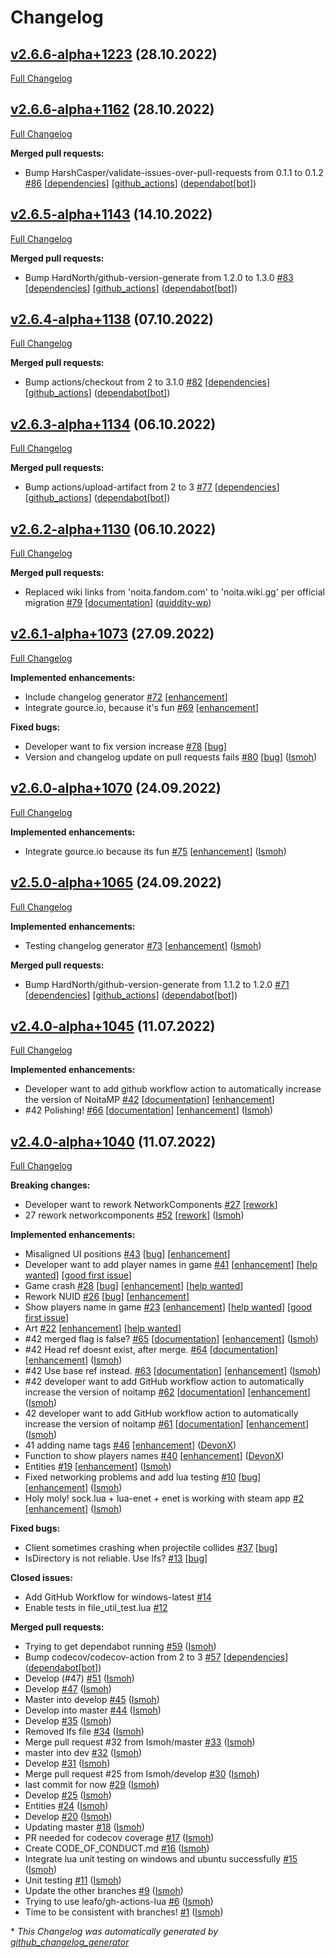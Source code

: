 # Changelog

## [v2.6.6-alpha+1223](https://github.com/Ismoh/NoitaMP/tree/v2.6.6-alpha+1223) (28.10.2022)

[Full Changelog](https://github.com/Ismoh/NoitaMP/compare/v2.6.6-alpha+1162...v2.6.6-alpha+1223)

## [v2.6.6-alpha+1162](https://github.com/Ismoh/NoitaMP/tree/v2.6.6-alpha+1162) (28.10.2022)

[Full Changelog](https://github.com/Ismoh/NoitaMP/compare/v2.6.5-alpha+1143...v2.6.6-alpha+1162)

**Merged pull requests:**

- Bump HarshCasper/validate-issues-over-pull-requests from 0.1.1 to 0.1.2 [\#86](https://github.com/Ismoh/NoitaMP/pull/86) [[dependencies](https://github.com/Ismoh/NoitaMP/labels/dependencies)] [[github_actions](https://github.com/Ismoh/NoitaMP/labels/github_actions)] ([dependabot[bot]](https://github.com/apps/dependabot))

## [v2.6.5-alpha+1143](https://github.com/Ismoh/NoitaMP/tree/v2.6.5-alpha+1143) (14.10.2022)

[Full Changelog](https://github.com/Ismoh/NoitaMP/compare/v2.6.4-alpha+1138...v2.6.5-alpha+1143)

**Merged pull requests:**

- Bump HardNorth/github-version-generate from 1.2.0 to 1.3.0 [\#83](https://github.com/Ismoh/NoitaMP/pull/83) [[dependencies](https://github.com/Ismoh/NoitaMP/labels/dependencies)] [[github_actions](https://github.com/Ismoh/NoitaMP/labels/github_actions)] ([dependabot[bot]](https://github.com/apps/dependabot))

## [v2.6.4-alpha+1138](https://github.com/Ismoh/NoitaMP/tree/v2.6.4-alpha+1138) (07.10.2022)

[Full Changelog](https://github.com/Ismoh/NoitaMP/compare/v2.6.3-alpha+1134...v2.6.4-alpha+1138)

**Merged pull requests:**

- Bump actions/checkout from 2 to 3.1.0 [\#82](https://github.com/Ismoh/NoitaMP/pull/82) [[dependencies](https://github.com/Ismoh/NoitaMP/labels/dependencies)] [[github_actions](https://github.com/Ismoh/NoitaMP/labels/github_actions)] ([dependabot[bot]](https://github.com/apps/dependabot))

## [v2.6.3-alpha+1134](https://github.com/Ismoh/NoitaMP/tree/v2.6.3-alpha+1134) (06.10.2022)

[Full Changelog](https://github.com/Ismoh/NoitaMP/compare/v2.6.2-alpha+1130...v2.6.3-alpha+1134)

**Merged pull requests:**

- Bump actions/upload-artifact from 2 to 3 [\#77](https://github.com/Ismoh/NoitaMP/pull/77) [[dependencies](https://github.com/Ismoh/NoitaMP/labels/dependencies)] [[github_actions](https://github.com/Ismoh/NoitaMP/labels/github_actions)] ([dependabot[bot]](https://github.com/apps/dependabot))

## [v2.6.2-alpha+1130](https://github.com/Ismoh/NoitaMP/tree/v2.6.2-alpha+1130) (06.10.2022)

[Full Changelog](https://github.com/Ismoh/NoitaMP/compare/v2.6.1-alpha+1073...v2.6.2-alpha+1130)

**Merged pull requests:**

- Replaced wiki links from 'noita.fandom.com' to 'noita.wiki.gg' per official migration [\#79](https://github.com/Ismoh/NoitaMP/pull/79) [[documentation](https://github.com/Ismoh/NoitaMP/labels/documentation)] ([quiddity-wp](https://github.com/quiddity-wp))

## [v2.6.1-alpha+1073](https://github.com/Ismoh/NoitaMP/tree/v2.6.1-alpha+1073) (27.09.2022)

[Full Changelog](https://github.com/Ismoh/NoitaMP/compare/v2.6.0-alpha+1070...v2.6.1-alpha+1073)

**Implemented enhancements:**

- Include changelog generator [\#72](https://github.com/Ismoh/NoitaMP/issues/72) [[enhancement](https://github.com/Ismoh/NoitaMP/labels/enhancement)]
- Integrate gource.io, because it's fun [\#69](https://github.com/Ismoh/NoitaMP/issues/69) [[enhancement](https://github.com/Ismoh/NoitaMP/labels/enhancement)]

**Fixed bugs:**

- Developer want to fix version increase [\#78](https://github.com/Ismoh/NoitaMP/issues/78) [[bug](https://github.com/Ismoh/NoitaMP/labels/bug)]
- Version and changelog update on pull requests fails [\#80](https://github.com/Ismoh/NoitaMP/pull/80) [[bug](https://github.com/Ismoh/NoitaMP/labels/bug)] ([Ismoh](https://github.com/Ismoh))

## [v2.6.0-alpha+1070](https://github.com/Ismoh/NoitaMP/tree/v2.6.0-alpha+1070) (24.09.2022)

[Full Changelog](https://github.com/Ismoh/NoitaMP/compare/v2.5.0-alpha+1065...v2.6.0-alpha+1070)

**Implemented enhancements:**

- Integrate gource.io because its fun [\#75](https://github.com/Ismoh/NoitaMP/pull/75) [[enhancement](https://github.com/Ismoh/NoitaMP/labels/enhancement)] ([Ismoh](https://github.com/Ismoh))

## [v2.5.0-alpha+1065](https://github.com/Ismoh/NoitaMP/tree/v2.5.0-alpha+1065) (24.09.2022)

[Full Changelog](https://github.com/Ismoh/NoitaMP/compare/v2.4.0-alpha+1045...v2.5.0-alpha+1065)

**Implemented enhancements:**

- Testing changelog generator [\#73](https://github.com/Ismoh/NoitaMP/pull/73) [[enhancement](https://github.com/Ismoh/NoitaMP/labels/enhancement)] ([Ismoh](https://github.com/Ismoh))

**Merged pull requests:**

- Bump HardNorth/github-version-generate from 1.1.2 to 1.2.0 [\#71](https://github.com/Ismoh/NoitaMP/pull/71) [[dependencies](https://github.com/Ismoh/NoitaMP/labels/dependencies)] [[github_actions](https://github.com/Ismoh/NoitaMP/labels/github_actions)] ([dependabot[bot]](https://github.com/apps/dependabot))

## [v2.4.0-alpha+1045](https://github.com/Ismoh/NoitaMP/tree/v2.4.0-alpha+1045) (11.07.2022)

[Full Changelog](https://github.com/Ismoh/NoitaMP/compare/v2.4.0-alpha+1040...v2.4.0-alpha+1045)

**Implemented enhancements:**

- Developer want to add github workflow action to automatically increase the version of NoitaMP [\#42](https://github.com/Ismoh/NoitaMP/issues/42) [[documentation](https://github.com/Ismoh/NoitaMP/labels/documentation)] [[enhancement](https://github.com/Ismoh/NoitaMP/labels/enhancement)]
- \#42 Polishing! [\#66](https://github.com/Ismoh/NoitaMP/pull/66) [[documentation](https://github.com/Ismoh/NoitaMP/labels/documentation)] [[enhancement](https://github.com/Ismoh/NoitaMP/labels/enhancement)] ([Ismoh](https://github.com/Ismoh))

## [v2.4.0-alpha+1040](https://github.com/Ismoh/NoitaMP/tree/v2.4.0-alpha+1040) (11.07.2022)

[Full Changelog](https://github.com/Ismoh/NoitaMP/compare/e813a6cd0b0605bff8ab8f7a6c51d416e7b4004d...v2.4.0-alpha+1040)

**Breaking changes:**

- Developer want to rework NetworkComponents [\#27](https://github.com/Ismoh/NoitaMP/issues/27) [[rework](https://github.com/Ismoh/NoitaMP/labels/rework)]
- 27 rework networkcomponents [\#52](https://github.com/Ismoh/NoitaMP/pull/52) [[rework](https://github.com/Ismoh/NoitaMP/labels/rework)] ([Ismoh](https://github.com/Ismoh))

**Implemented enhancements:**

- Misaligned UI positions [\#43](https://github.com/Ismoh/NoitaMP/issues/43) [[bug](https://github.com/Ismoh/NoitaMP/labels/bug)] [[enhancement](https://github.com/Ismoh/NoitaMP/labels/enhancement)]
- Developer want to add player names in game [\#41](https://github.com/Ismoh/NoitaMP/issues/41) [[enhancement](https://github.com/Ismoh/NoitaMP/labels/enhancement)] [[help wanted](https://github.com/Ismoh/NoitaMP/labels/help%20wanted)] [[good first issue](https://github.com/Ismoh/NoitaMP/labels/good%20first%20issue)]
- Game crash [\#28](https://github.com/Ismoh/NoitaMP/issues/28) [[bug](https://github.com/Ismoh/NoitaMP/labels/bug)] [[enhancement](https://github.com/Ismoh/NoitaMP/labels/enhancement)] [[help wanted](https://github.com/Ismoh/NoitaMP/labels/help%20wanted)]
- Rework NUID [\#26](https://github.com/Ismoh/NoitaMP/issues/26) [[bug](https://github.com/Ismoh/NoitaMP/labels/bug)] [[enhancement](https://github.com/Ismoh/NoitaMP/labels/enhancement)]
- Show players name in game [\#23](https://github.com/Ismoh/NoitaMP/issues/23) [[enhancement](https://github.com/Ismoh/NoitaMP/labels/enhancement)] [[help wanted](https://github.com/Ismoh/NoitaMP/labels/help%20wanted)] [[good first issue](https://github.com/Ismoh/NoitaMP/labels/good%20first%20issue)]
- Art [\#22](https://github.com/Ismoh/NoitaMP/issues/22) [[enhancement](https://github.com/Ismoh/NoitaMP/labels/enhancement)] [[help wanted](https://github.com/Ismoh/NoitaMP/labels/help%20wanted)]
- \#42 merged flag is false? [\#65](https://github.com/Ismoh/NoitaMP/pull/65) [[documentation](https://github.com/Ismoh/NoitaMP/labels/documentation)] [[enhancement](https://github.com/Ismoh/NoitaMP/labels/enhancement)] ([Ismoh](https://github.com/Ismoh))
- \#42 Head ref doesnt exist, after merge. [\#64](https://github.com/Ismoh/NoitaMP/pull/64) [[documentation](https://github.com/Ismoh/NoitaMP/labels/documentation)] [[enhancement](https://github.com/Ismoh/NoitaMP/labels/enhancement)] ([Ismoh](https://github.com/Ismoh))
- \#42 Use base ref instead. [\#63](https://github.com/Ismoh/NoitaMP/pull/63) [[documentation](https://github.com/Ismoh/NoitaMP/labels/documentation)] [[enhancement](https://github.com/Ismoh/NoitaMP/labels/enhancement)] ([Ismoh](https://github.com/Ismoh))
- \#42 developer want to add GitHub workflow action to automatically increase the version of noitamp [\#62](https://github.com/Ismoh/NoitaMP/pull/62) [[documentation](https://github.com/Ismoh/NoitaMP/labels/documentation)] [[enhancement](https://github.com/Ismoh/NoitaMP/labels/enhancement)] ([Ismoh](https://github.com/Ismoh))
- 42 developer want to add GitHub workflow action to automatically increase the version of noitamp [\#61](https://github.com/Ismoh/NoitaMP/pull/61) [[documentation](https://github.com/Ismoh/NoitaMP/labels/documentation)] [[enhancement](https://github.com/Ismoh/NoitaMP/labels/enhancement)] ([Ismoh](https://github.com/Ismoh))
- 41 adding name tags [\#46](https://github.com/Ismoh/NoitaMP/pull/46) [[enhancement](https://github.com/Ismoh/NoitaMP/labels/enhancement)] ([DevonX](https://github.com/DevonX))
- Function to show players names [\#40](https://github.com/Ismoh/NoitaMP/pull/40) [[enhancement](https://github.com/Ismoh/NoitaMP/labels/enhancement)] ([DevonX](https://github.com/DevonX))
- Entities [\#19](https://github.com/Ismoh/NoitaMP/pull/19) [[enhancement](https://github.com/Ismoh/NoitaMP/labels/enhancement)] ([Ismoh](https://github.com/Ismoh))
- Fixed networking problems and add lua testing [\#10](https://github.com/Ismoh/NoitaMP/pull/10) [[bug](https://github.com/Ismoh/NoitaMP/labels/bug)] [[enhancement](https://github.com/Ismoh/NoitaMP/labels/enhancement)] ([Ismoh](https://github.com/Ismoh))
- Holy moly! sock.lua + lua-enet + enet is working with steam app [\#2](https://github.com/Ismoh/NoitaMP/pull/2) [[enhancement](https://github.com/Ismoh/NoitaMP/labels/enhancement)] ([Ismoh](https://github.com/Ismoh))

**Fixed bugs:**

- Client sometimes crashing when projectile collides [\#37](https://github.com/Ismoh/NoitaMP/issues/37) [[bug](https://github.com/Ismoh/NoitaMP/labels/bug)]
- IsDirectory is not reliable. Use lfs? [\#13](https://github.com/Ismoh/NoitaMP/issues/13) [[bug](https://github.com/Ismoh/NoitaMP/labels/bug)]

**Closed issues:**

- Add GitHub Workflow for windows-latest [\#14](https://github.com/Ismoh/NoitaMP/issues/14)
- Enable tests in file\_util\_test.lua [\#12](https://github.com/Ismoh/NoitaMP/issues/12)

**Merged pull requests:**

- Trying to get dependabot running [\#59](https://github.com/Ismoh/NoitaMP/pull/59) ([Ismoh](https://github.com/Ismoh))
- Bump codecov/codecov-action from 2 to 3 [\#57](https://github.com/Ismoh/NoitaMP/pull/57) [[dependencies](https://github.com/Ismoh/NoitaMP/labels/dependencies)] ([dependabot[bot]](https://github.com/apps/dependabot))
- Develop \(\#47\) [\#51](https://github.com/Ismoh/NoitaMP/pull/51) ([Ismoh](https://github.com/Ismoh))
- Develop [\#47](https://github.com/Ismoh/NoitaMP/pull/47) ([Ismoh](https://github.com/Ismoh))
- Master into develop [\#45](https://github.com/Ismoh/NoitaMP/pull/45) ([Ismoh](https://github.com/Ismoh))
- Develop into master [\#44](https://github.com/Ismoh/NoitaMP/pull/44) ([Ismoh](https://github.com/Ismoh))
- Develop [\#35](https://github.com/Ismoh/NoitaMP/pull/35) ([Ismoh](https://github.com/Ismoh))
- Removed lfs file [\#34](https://github.com/Ismoh/NoitaMP/pull/34) ([Ismoh](https://github.com/Ismoh))
- Merge pull request \#32 from Ismoh/master [\#33](https://github.com/Ismoh/NoitaMP/pull/33) ([Ismoh](https://github.com/Ismoh))
- master into dev [\#32](https://github.com/Ismoh/NoitaMP/pull/32) ([Ismoh](https://github.com/Ismoh))
- Develop [\#31](https://github.com/Ismoh/NoitaMP/pull/31) ([Ismoh](https://github.com/Ismoh))
- Merge pull request \#25 from Ismoh/develop [\#30](https://github.com/Ismoh/NoitaMP/pull/30) ([Ismoh](https://github.com/Ismoh))
- last commit for now [\#29](https://github.com/Ismoh/NoitaMP/pull/29) ([Ismoh](https://github.com/Ismoh))
- Develop [\#25](https://github.com/Ismoh/NoitaMP/pull/25) ([Ismoh](https://github.com/Ismoh))
- Entities [\#24](https://github.com/Ismoh/NoitaMP/pull/24) ([Ismoh](https://github.com/Ismoh))
- Develop [\#20](https://github.com/Ismoh/NoitaMP/pull/20) ([Ismoh](https://github.com/Ismoh))
- Updating master [\#18](https://github.com/Ismoh/NoitaMP/pull/18) ([Ismoh](https://github.com/Ismoh))
- PR needed for codecov coverage [\#17](https://github.com/Ismoh/NoitaMP/pull/17) ([Ismoh](https://github.com/Ismoh))
- Create CODE\_OF\_CONDUCT.md [\#16](https://github.com/Ismoh/NoitaMP/pull/16) ([Ismoh](https://github.com/Ismoh))
- Integrate lua unit testing on windows and ubuntu successfully [\#15](https://github.com/Ismoh/NoitaMP/pull/15) ([Ismoh](https://github.com/Ismoh))
- Unit testing [\#11](https://github.com/Ismoh/NoitaMP/pull/11) ([Ismoh](https://github.com/Ismoh))
- Update the other branches [\#9](https://github.com/Ismoh/NoitaMP/pull/9) ([Ismoh](https://github.com/Ismoh))
- Trying to use leafo/gh-actions-lua [\#6](https://github.com/Ismoh/NoitaMP/pull/6) ([Ismoh](https://github.com/Ismoh))
- Time to be consistent with branches! [\#1](https://github.com/Ismoh/NoitaMP/pull/1) ([Ismoh](https://github.com/Ismoh))



\* *This Changelog was automatically generated by [github_changelog_generator](https://github.com/github-changelog-generator/github-changelog-generator)*
